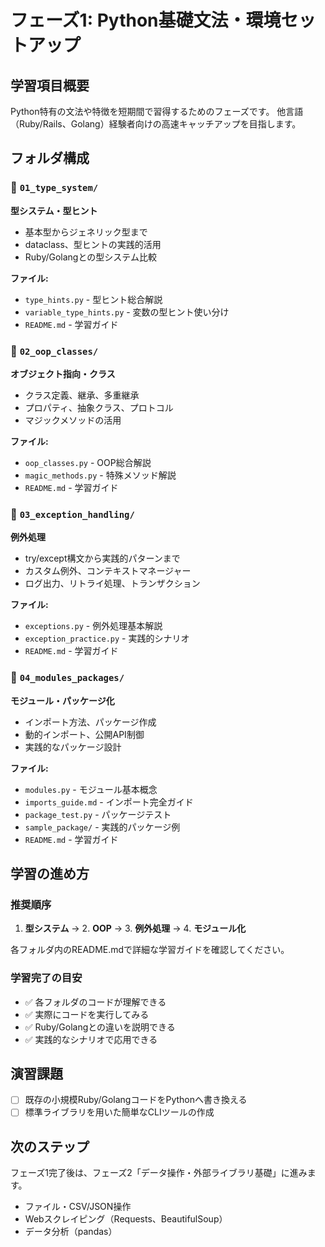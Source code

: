 # フェーズ1: Python基礎文法・環境セットアップ

## 学習項目概要
Python特有の文法や特徴を短期間で習得するためのフェーズです。
他言語（Ruby/Rails、Golang）経験者向けの高速キャッチアップを目指します。

## フォルダ構成

### 📁 `01_type_system/`
**型システム・型ヒント**
- 基本型からジェネリック型まで
- dataclass、型ヒントの実践的活用
- Ruby/Golangとの型システム比較

**ファイル:**
- `type_hints.py` - 型ヒント総合解説
- `variable_type_hints.py` - 変数の型ヒント使い分け
- `README.md` - 学習ガイド

### 📁 `02_oop_classes/`
**オブジェクト指向・クラス**
- クラス定義、継承、多重継承
- プロパティ、抽象クラス、プロトコル
- マジックメソッドの活用

**ファイル:**
- `oop_classes.py` - OOP総合解説
- `magic_methods.py` - 特殊メソッド解説
- `README.md` - 学習ガイド

### 📁 `03_exception_handling/`
**例外処理**
- try/except構文から実践的パターンまで
- カスタム例外、コンテキストマネージャー
- ログ出力、リトライ処理、トランザクション

**ファイル:**
- `exceptions.py` - 例外処理基本解説
- `exception_practice.py` - 実践的シナリオ
- `README.md` - 学習ガイド

### 📁 `04_modules_packages/`
**モジュール・パッケージ化**
- インポート方法、パッケージ作成
- 動的インポート、公開API制御
- 実践的なパッケージ設計

**ファイル:**
- `modules.py` - モジュール基本概念
- `imports_guide.md` - インポート完全ガイド
- `package_test.py` - パッケージテスト
- `sample_package/` - 実践的パッケージ例
- `README.md` - 学習ガイド

## 学習の進め方

### 推奨順序
1. **型システム** → 2. **OOP** → 3. **例外処理** → 4. **モジュール化**

各フォルダ内のREADME.mdで詳細な学習ガイドを確認してください。

### 学習完了の目安
- ✅ 各フォルダのコードが理解できる
- ✅ 実際にコードを実行してみる
- ✅ Ruby/Golangとの違いを説明できる
- ✅ 実践的なシナリオで応用できる

## 演習課題
- [ ] 既存の小規模Ruby/GolangコードをPythonへ書き換える
- [ ] 標準ライブラリを用いた簡単なCLIツールの作成

## 次のステップ
フェーズ1完了後は、フェーズ2「データ操作・外部ライブラリ基礎」に進みます。
- ファイル・CSV/JSON操作
- Webスクレイピング（Requests、BeautifulSoup）
- データ分析（pandas）
